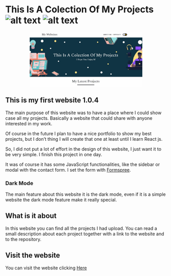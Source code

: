 # This Is A Colection Of My Projects ![alt text](https://img.shields.io/badge/My%20first%20website-1.0.4-yellow)  ![alt text](https://img.shields.io/badge/Made%20by-Max-brightgreen)

<p align="center">
<img src="https://github.com/maxrpark/myfirstwebsite1.0.4/blob/main/website-img/myfirstwebsite1.0.4.jpg" width="70%" align="center">
<p>

## This is my first website 1.0.4

The main purpose of this website was to have a place where I could show case all my projects. Basically a website that could share with anyone interested in my work.

Of course in the future I plan to have a nice portfolio to show my best projects, but I don’t thing I will create that one at least until I learn React js.

So, I did not put a lot of effort in the design of this website, I just want it to be very simple. I finish this project in one day.

It was of course it has some JavaScript functionalities, like the sidebar or modal with the contact form.
I set the form with [Formspree](https://formspree.io/). 

### Dark Mode
The main feature about this website it is the dark mode, even if it is a simple website the dark mode feature make it really special.

## What is it about
In this website you can find all the projects I had upload. You can read a small description about each project together with a link to the website and to the repository. 

## Visit the website
You can visit the website clicking [Here](https://myfirstwebsite1-0-4.netlify.app/)
